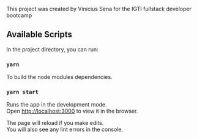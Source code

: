 This project was created by Vinícius Sena for the IGTI fullstack developer bootcamp

## Available Scripts

In the project directory, you can run:

### `yarn`

To build the node modules dependencies.

### `yarn start`

Runs the app in the development mode.<br />
Open [http://localhost:3000](http://localhost:3000) to view it in the browser.

The page will reload if you make edits.<br />
You will also see any lint errors in the console.
